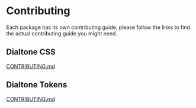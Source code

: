 # Contributing

Each package has its own contributing guide, please follow the links to find the actual contributing guide you might 
need.

## Dialtone CSS
[CONTRIBUTING.md](../packages/dialtone/.github/CONTRIBUTING.md)

## Dialtone Tokens
[CONTRIBUTING.md](../packages/dialtone-tokens/.github/CONTRIBUTING.md)
